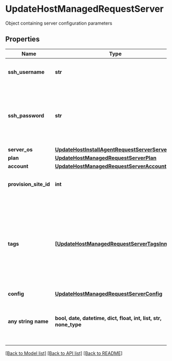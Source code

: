 # UpdateHostManagedRequestServer

Object containing server configuration parameters

## Properties
Name | Type | Description | Notes
------------ | ------------- | ------------- | -------------
**ssh_username** | **str** | SSH username to use when provisioning | [optional] 
**ssh_password** | **str** | SSH password to use, if not specified the account public key can be used | [optional] 
**server_os** | [**UpdateHostInstallAgentRequestServerServerOs**](UpdateHostInstallAgentRequestServerServerOs.md) |  | [optional] 
**plan** | [**UpdateHostManagedRequestServerPlan**](UpdateHostManagedRequestServerPlan.md) |  | [optional] 
**account** | [**UpdateHostManagedRequestServerAccount**](UpdateHostManagedRequestServerAccount.md) |  | [optional] 
**provision_site_id** | **int** | Specific group to assign the server | [optional] 
**tags** | [**[UpdateHostManagedRequestServerTagsInner]**](UpdateHostManagedRequestServerTagsInner.md) | Metadata tags, Array of objects having a name and value, this adds or updates the specified tags and removes any tags not specified. | [optional] 
**config** | [**UpdateHostManagedRequestServerConfig**](UpdateHostManagedRequestServerConfig.md) |  | [optional] 
**any string name** | **bool, date, datetime, dict, float, int, list, str, none_type** | any string name can be used but the value must be the correct type | [optional]

[[Back to Model list]](../README.md#documentation-for-models) [[Back to API list]](../README.md#documentation-for-api-endpoints) [[Back to README]](../README.md)


